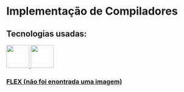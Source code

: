# Implementação de Compiladores

## Tecnologias usadas:


<a href="https://www.gnu.org/software/bison/">
  <img
    src="https://upload.wikimedia.org/wikipedia/en/thumb/2/22/Heckert_GNU_white.svg/100px-Heckert_GNU_white.svg.png"
    aling="center"
    width="60"
    height="60"
  />
</a>
<img aling="center" height="60" width="60" src="https://cdn.jsdelivr.net/gh/devicons/devicon/icons/c/c-original.svg" /> 

[<h3>FLEX (não foi enontrada uma imagem)</h3>](www.google.com)



